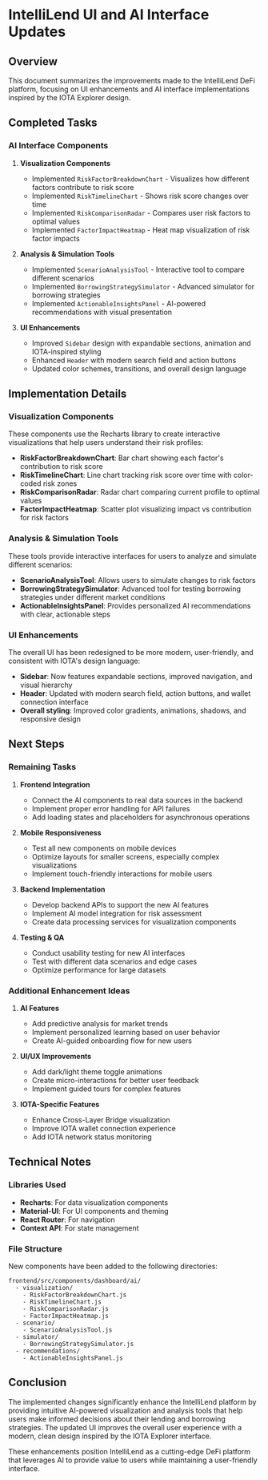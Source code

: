# IntelliLend UI and AI Interface Updates

## Overview

This document summarizes the improvements made to the IntelliLend DeFi platform, focusing on UI enhancements and AI interface implementations inspired by the IOTA Explorer design.

## Completed Tasks

### AI Interface Components

1. **Visualization Components**
   - Implemented `RiskFactorBreakdownChart` - Visualizes how different factors contribute to risk score
   - Implemented `RiskTimelineChart` - Shows risk score changes over time
   - Implemented `RiskComparisonRadar` - Compares user risk factors to optimal values
   - Implemented `FactorImpactHeatmap` - Heat map visualization of risk factor impacts

2. **Analysis & Simulation Tools**
   - Implemented `ScenarioAnalysisTool` - Interactive tool to compare different scenarios
   - Implemented `BorrowingStrategySimulator` - Advanced simulator for borrowing strategies
   - Implemented `ActionableInsightsPanel` - AI-powered recommendations with visual presentation

3. **UI Enhancements**
   - Improved `Sidebar` design with expandable sections, animation and IOTA-inspired styling
   - Enhanced `Header` with modern search field and action buttons
   - Updated color schemes, transitions, and overall design language

## Implementation Details

### Visualization Components

These components use the Recharts library to create interactive visualizations that help users understand their risk profiles:

- **RiskFactorBreakdownChart**: Bar chart showing each factor's contribution to risk score
- **RiskTimelineChart**: Line chart tracking risk score over time with color-coded risk zones
- **RiskComparisonRadar**: Radar chart comparing current profile to optimal values
- **FactorImpactHeatmap**: Scatter plot visualizing impact vs contribution for risk factors

### Analysis & Simulation Tools

These tools provide interactive interfaces for users to analyze and simulate different scenarios:

- **ScenarioAnalysisTool**: Allows users to simulate changes to risk factors
- **BorrowingStrategySimulator**: Advanced tool for testing borrowing strategies under different market conditions
- **ActionableInsightsPanel**: Provides personalized AI recommendations with clear, actionable steps

### UI Enhancements

The overall UI has been redesigned to be more modern, user-friendly, and consistent with IOTA's design language:

- **Sidebar**: Now features expandable sections, improved navigation, and visual hierarchy
- **Header**: Updated with modern search field, action buttons, and wallet connection interface
- **Overall styling**: Improved color gradients, animations, shadows, and responsive design

## Next Steps

### Remaining Tasks

1. **Frontend Integration**
   - Connect the AI components to real data sources in the backend
   - Implement proper error handling for API failures
   - Add loading states and placeholders for asynchronous operations

2. **Mobile Responsiveness**
   - Test all new components on mobile devices
   - Optimize layouts for smaller screens, especially complex visualizations
   - Implement touch-friendly interactions for mobile users

3. **Backend Implementation**
   - Develop backend APIs to support the new AI features
   - Implement AI model integration for risk assessment
   - Create data processing services for visualization components

4. **Testing & QA**
   - Conduct usability testing for new AI interfaces
   - Test with different data scenarios and edge cases
   - Optimize performance for large datasets

### Additional Enhancement Ideas

1. **AI Features**
   - Add predictive analysis for market trends
   - Implement personalized learning based on user behavior
   - Create AI-guided onboarding flow for new users

2. **UI/UX Improvements**
   - Add dark/light theme toggle animations
   - Create micro-interactions for better user feedback
   - Implement guided tours for complex features

3. **IOTA-Specific Features**
   - Enhance Cross-Layer Bridge visualization
   - Improve IOTA wallet connection experience
   - Add IOTA network status monitoring

## Technical Notes

### Libraries Used
- **Recharts**: For data visualization components
- **Material-UI**: For UI components and theming
- **React Router**: For navigation
- **Context API**: For state management

### File Structure

New components have been added to the following directories:

```
frontend/src/components/dashboard/ai/
  - visualization/
    - RiskFactorBreakdownChart.js
    - RiskTimelineChart.js
    - RiskComparisonRadar.js
    - FactorImpactHeatmap.js
  - scenario/
    - ScenarioAnalysisTool.js
  - simulator/
    - BorrowingStrategySimulator.js
  - recommendations/
    - ActionableInsightsPanel.js
```

## Conclusion

The implemented changes significantly enhance the IntelliLend platform by providing intuitive AI-powered visualization and analysis tools that help users make informed decisions about their lending and borrowing strategies. The updated UI improves the overall user experience with a modern, clean design inspired by the IOTA Explorer interface.

These enhancements position IntelliLend as a cutting-edge DeFi platform that leverages AI to provide value to users while maintaining a user-friendly interface.
